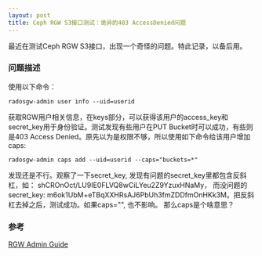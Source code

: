 ```yaml
---
layout: post
title: Ceph RGW S3接口测试：诡异的403 AccessDenied问题
---
```


最近在测试Ceph RGW S3接口，出现一个奇怪的问题。特此记录，以备后用。

### 问题描述
使用以下命令：
```
radosgw-admin user info --uid=userid
```
获取RGW用户相关信息，在keys部分，可以获得该用户的access_key和secret_key用于身份验证。测试发现有些用户在PUT Bucket时可以成功，有些则是403 Access Denied。原先以为是权限不够，所以使用如下命令给该用户增加caps:
```
radosgw-admin caps add --uid=userid --caps="buckets=*"
```
发现还是不行。观察了一下secret_key, 发现有问题的secret_key里都包含反斜杠，如： shCROnOct\/LU9IE0FLVQ8wCiLYeu2Z9YzuxHNaMy， 而没问题的secret_key: m6ok1UbM+eTBqXXHRsAJ6PbUh3fmZDDfmOnHKk3M。把反斜杠去掉之后，测试成功。如果caps="", 也不影响。 那么caps是个啥意思？


### 参考
[RGW Admin Guide](http://docs.ceph.com/docs/master/radosgw/admin/)

